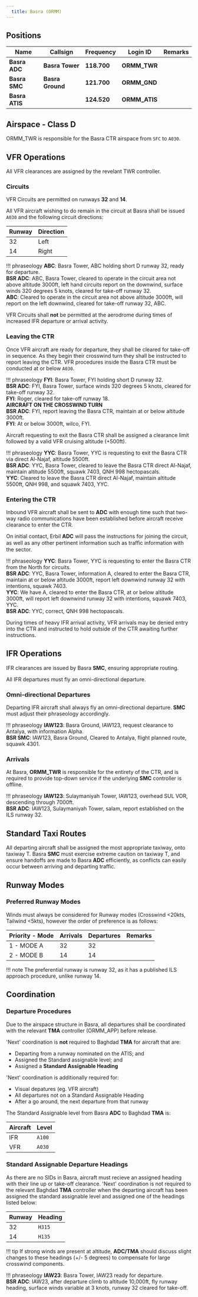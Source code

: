```yaml
---
  title: Basra (ORMM)
---
```


## Positions

|    Name   | Callsign	| Frequency | Login ID | Remarks |
| --------- | --------	| ---------	| -------- | ------- |
| **Basra ADC** | **Basra Tower** | **118.700** | **ORMM_TWR** | |
| **Basra SMC** | **Basra Ground** | **121.700** | **ORMM_GND**	| |
| **Basra ATIS** | | **124.520** | **ORMM_ATIS** | |

## Airspace - Class D

ORMM_TWR is responsible for the Basra CTR airspace from `SFC` to `A030`.

## VFR Operations
All VFR clearances are assigned by the revelant TWR controller.

### Circuits
VFR Circuits are permitted on runways **32** and **14**.

All VFR aircraft wishing to do remain in the circuit at Basra shall be issued `A030` and the following circuit directions:

| Runway | Direction |
| ------ | --------- |
|   32   | Left |
|   14   | Right |

!!! phraseology
    **ABC**: Basra Tower, ABC holding short D runway 32, ready for departure.  
    **BSR ADC**: ABC, Basra Tower, cleared to operate in the circuit area not above altitude 3000ft, left hand circuits report on the downwind, surface winds 320 degrees 5 knots, cleared for take-off runway 32.  
    **ABC**: Cleared to operate in the circuit area not above altitude 3000ft, will report on the left downwind, cleared for take-off runway 32, ABC.  

VFR Circuits shall **not** be permitted at the aerodrome during times of increased IFR departure or arrival activity.

### Leaving the CTR
Once VFR aircraft are ready for departure, they shall be cleared for take-off in sequence. As they begin their crosswind turn they shall be instructed to report leaving the CTR. VFR procedures inside the Basra CTR must be conducted at or below `A030`.

!!! phraseology
    **FYI**: Basra Tower, FYI holding short D runway 32.  
    **BSR ADC**: FYI, Basra Tower, surface winds 320 degrees 5 knots, cleared for take-off runway 32.  
    **FYI**: Roger, cleared for take-off runway 18.  
    **AIRCRAFT ON THE CROSSWIND TURN**  
    **BSR ADC**: FYI, report leaving the Basra CTR, maintain at or below altitude 3000ft.  
    **FYI**: At or below 3000ft, wilco, FYI.

Aircraft requesting to exit the Basra CTR shall be assigned a clearance limit followed by a valid VFR cruising altitude (+500ft).

!!! phraseology
    **YYC**: Basra Tower, YYC is requesting to exit the Basra CTR via direct Al-Najaf, altitude 5500ft.  
    **BSR ADC**: YYC, Basra Tower, cleared to leave the Basra CTR direct Al-Najaf, maintain altitude 5500ft, squawk 7403, QNH 998 hectopascals.  
    **YYC**: Cleared to leave the Basra CTR direct Al-Najaf, maintain altitude 5500ft, QNH 998, and squawk 7403, YYC.

### Entering the CTR
Inbound VFR aircraft shall be sent to **ADC** with enough time such that two-way
radio communications have been established before aircraft receive clearance to enter the CTR.

On initial contact, Erbil **ADC** will pass the instructions for joining the circuit, as well as any other pertinent information such as traﬃc information with the sector.

!!! phraseology
    **YYC**: Basra Tower, YYC is requesting to enter the Basra CTR from the North for circuits.     
    **BSR ADC**: YYC, Basra Tower, information A, cleared to enter the Basra CTR, maintain at or below altitude 3000ft, report left downwind runway 32 with intentions, squawk 7403.  
    **YYC**: We have A, cleared to enter the Basra CTR, at or below altitude 3000ft, will report left downwind runway 32 with intentions, squawk 7403, YYC.   
    **BSR ADC**: YYC, correct, QNH 998 hectopascals.    

During times of heavy IFR arrival activity, VFR arrivals may be denied entry into the CTR and instructed to hold outside of the CTR awaiting further instructions.

## IFR Operations
IFR clearances are issued by Basra **SMC**, ensuring appropriate routing.

All IFR departures must fly an omni-directional departure.

### Omni-directional Departures
Departing IFR aircraft shall always fly an omni-directional departure. **SMC** must adjust their phraseology accordingly. 

!!! phraseology
    **IAW123**: Basra Ground, IAW123, request clearance to Antalya, with information Alpha.  
    **BSR SMC**: IAW123, Basra Ground, Cleared to Antalya, flight planned route, squawk 4301.  

### Arrivals
At Basra, **ORMM_TWR** is responsible for the entirety of the CTR, and is required to provide top-down service if the underlying **SMC** controller is offline.

!!! phraseology
    **IAW123**: Sulaymaniyah Tower, IAW123, overhead SUL VOR, descending through 7000ft.  
    **BSR ADC**: IAW123, Sulaymaniyah Tower, salam, report established on the ILS runway 32.  

## Standard Taxi Routes
All departing aircraft shall be assigned the most appropriate taxiway, onto taxiway T. Basra **SMC** must exercise extreme caution on taxiway T, and ensure handoffs are made to Basra **ADC** efficiently, as conflicts can easily occur between arriving and departing traffic. 

## Runway Modes
### Preferred Runway Modes
Winds must always be considered for Runway modes (Crosswind <20kts, Tailwind <5kts), however the order of preference is as follows:

| Priority - Mode | Arrivals | Departures | Remarks |
| --------------- | -------- | ---------- | ------- |
| 1 - MODE A | 32 | 32 | |
| 2 - MODE B | 14 | 14 | |

!!! note
    The preferential runway is runway 32, as it has a published ILS approach procedure, unlike runway 14.

## Coordination
### Departure Procedures
Due to the airspace structure in Basra, all departures shall be coordinated with the relevant **TMA** controller (ORMM_APP) before release.

'Next' coordination is **not** required to Baghdad **TMA** for aircraft that are:

- Departing from a runway nominated on the ATIS; and
- Assigned the Standard assignable level; and
- Assigned a **Standard Assignable Heading**

'Next' coordination is additionally required for:

- Visual depatures (eg. VFR aircraft)
- All departures not on a Standard Assignable Heading
- After a go around, the next departure from that runway

The Standard Assignable level from Basra **ADC** to Baghdad **TMA** is:

| Aircraft | Level |
| -------- | ----- |
| IFR | `A100` |
| VFR | `A030` |

### Standard Assignable Departure Headings
As there are no SIDs in Basra, aircraft must recieve an assigned heading with their line up or take-off clearance. 'Next' coordination is not required to the relevant Baghdad **TMA** controller when the departing aircraft has been assigned the standard assignable level and assigned one of the headings listed below:

| Runway | Heading |
| ------ | ------- |
| 32 | `H315` |
| 14 | `H135` |

!!! tip
    If strong winds are present at altitude, **ADC/TMA** should discuss slight changes to these headings (+/- 5 degrees) to compensate for large crosswind components.

!!! phraseology
    **IAW23**: Basra Tower, IAW23 ready for departure.  
    **BSR ADC**: IAW23, after departure climb to altitude 10,000ft, fly runway heading, surface winds variable at 3 knots, runway 32 cleared for take-off.
